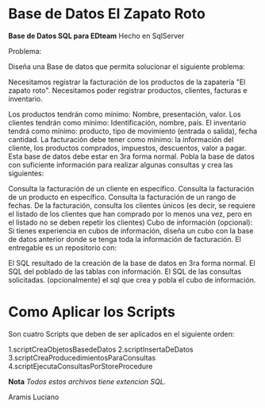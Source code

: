 # Base de Datos El Zapato Roto


**Base de Datos SQL para EDteam**
Hecho en SqlServer

Problema:

Diseña una Base de datos que permita solucionar el siguiente problema:

Necesitamos registrar la facturación de los productos de la zapatería "El zapato roto". Necesitamos poder registrar productos, clientes, facturas e inventario.

Los productos tendrán como mínimo: Nombre, presentación, valor.
Los clientes tendrán como mínimo: Identificación, nombre, país.
El inventario tendrá como mínimo: producto, tipo de movimiento (entrada o salida), fecha cantidad.
La facturación debe tener como mínimo: la información del cliente, los productos comprados,     impuestos, descuentos, valor a pagar.
Esta base de datos debe estar en 3ra forma normal.
Pobla la base de datos con suficiente información para realizar algunas consultas y crea las    siguientes:

Consulta la facturación de un cliente en específico.
Consulta la facturación de un producto en específico.
Consulta la facturación de un rango de fechas.
De la facturación, consulta los clientes únicos (es decir, se requiere el listado de los clientes   que han comprado por lo menos una vez, pero en el listado no se deben repetir los clientes)
Cubo de información (opcional): Si tienes experiencia en cubos de información, diseña un cubo con la    base de datos anterior donde se tenga toda la información de facturación.
El entregable es un repositorio con:

El SQL resultado de la creación de la base de datos en 3ra forma normal.
El SQL del poblado de las tablas con información.
El SQL de las consultas solicitadas.
(opcionalmente) el sql que crea y pobla el cubo de información.


# Como Aplicar los Scripts

Son cuatro Scripts que deben de ser aplicados en el siguiente orden:

1.scriptCreaObjetosBasedeDatos
2.scriptInsertaDeDatos
3.scriptCreaProducedimientosParaConsultas
4.scriptEjecutaConsultasPorStoreProcedure

**Nota**
*Todos estos archivos tiene extencion SQL.* 

Aramis Luciano
